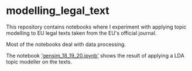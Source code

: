 # modelling_legal_text

This repository contains notebooks where I experiment with applying topic modelling to EU legal texts taken from the EU's official journal.

Most of the notebooks deal with data processing.

The notebook ['gensim_18_19_20.ipynb'](gensim_18_19_20.ipynb) shows the result of applying a LDA topic modeller on the texts.

